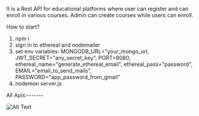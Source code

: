 It is a Rest API for educational platforms where user can register and can enroll in various courses. Admin can create courses while users can enroll.

How to start?
1. npm i
2. sign in to ethereal and nodemailer
3. set env variables:
 MONGODB_URL="your_mongo_url, 
JWT_SECRET="any_secret_key", 
PORT=8080, 
ethereal_name="generate_ethereal_email", 
ethereal_pass="password", 
EMAIL="email_to_send_mails", 
PASSWORD="app_password_from_gmail"
5. nodemon server.js

All Apis:-------

![Alt Text]([image_url](https://github.com/12vaishnavi9/EdTech-App-Backend/blob/master/api-img1.png?raw=true))





